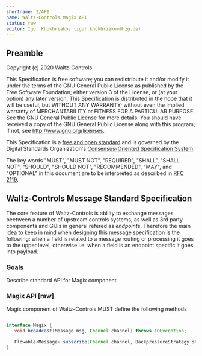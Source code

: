 ```yaml
---
shortname: 2/API
name: Waltz-Controls Magix API
status: raw
editor: Igor Khokhriakov (igor.khokhriakov@hzg.de)
---
```


## Preamble

Copyright (c) 2020 Waltz-Controls.

This Specification is free software; you can redistribute it and/or modify it under the terms of the GNU General Public License as published by the Free Software Foundation; either version 3 of the License, or (at your option) any later version. This Specification is distributed in the hope that it will be useful, but WITHOUT ANY WARRANTY; without even the implied warranty of MERCHANTABILITY or FITNESS FOR A PARTICULAR PURPOSE. See the GNU General Public License for more details. You should have received a copy of the GNU General Public License along with this program; if not, see <http://www.gnu.org/licenses>.

This Specification is a [free and open standard](http://www.digistan.org/open-standard:definition) and is governed by the Digital Standards Organization's [Consensus-Oriented Specification System](http://www.digistan.org/spec:1/COSS).

The key words "MUST", "MUST NOT", "REQUIRED", "SHALL", "SHALL NOT", "SHOULD", "SHOULD NOT", "RECOMMENDED", "MAY", and "OPTIONAL" in this document are to be interpreted as described in [RFC 2119](http://tools.ietf.org/html/rfc2119).

## Waltz-Controls Message Standard Specification

The core feature of Waltz-Controls is ability to exchange messages beetween a number of upstream controls systems, as well as 3rd party components and GUIs in general refered as *endpoint*s. Therefore the main idea to keep in mind when designing this message specification is the following: when a field is related to a message routing or processing it goes to the upper level, otherwise i.e. when a field is an endpoint specific it goes into payload.


### Goals

Describe standard API for Magix component

### Magix API [raw]

Magix component of Waltz-Controls MUST define the following methods

```java

interface Magix {
   void broadcast(Message msg, Channel channel) throws IOException;

   Flowable<Message> subscribe(Channel channel, BackpressureStrategy strategy);
}

```
